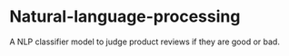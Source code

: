 # Natural-language-processing
A NLP classifier model to judge product reviews if they are good or bad.
